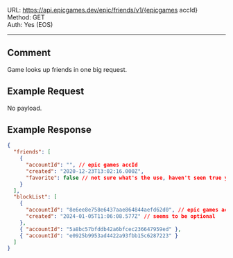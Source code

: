 URL: https://api.epicgames.dev/epic/friends/v1/{epicgames accId} \
Method: GET \
Auth: Yes (EOS)

---

## Comment
Game looks up friends in one big request.

## Example Request
No payload.

## Example Response
```json
{
  "friends": [
    {
      "accountId": "", // epic games accId
      "created": "2020-12-23T13:02:16.000Z",
      "favorite": false // not sure what's the use, haven't seen true yet
    }
  ],
  "blockList": [
    {
      "accountId": "8e6ee8e758e6437aae864844aefd62d0", // epic games accId
      "created": "2024-01-05T11:06:08.577Z" // seems to be optional
    },
    { "accountId": "5a8bc57bfddb42a6bfcec236647959ed" },
    { "accountId": "e0925b9953ad4422a93fbb15c6287223" }
  ]
}
```